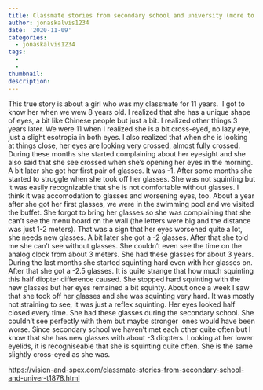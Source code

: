 ```yaml
---
title: Classmate stories from secondary school and university (more to come)
author: jonaskalvis1234
date: '2020-11-09'
categories:
  - jonaskalvis1234
tags:
  - 
  - 
thumbnail: 
description: 
---
```


This true story is about a girl who was my classmate for 11 years.
 I got to know her when we wew 8 years old. I realized that she has a unique shape of eyes, a bit like Chinese people but just a bit. I realized other things 3 years later.
We were 11 when I realized she is a bit cross-eyed, no lazy eye, just a slight esotropia in both eyes. I also realized that when she is looking at things close, her eyes are looking very crossed, almost fully crossed. During these months she started complaining about her eyesight and she also said that she see crossed when she’s opening her eyes in the morning. 
A bit later she got her first pair of glasses. It was -1. After some months she started to struggle when she took off her glasses. She was not squinting but it was easily recognizable that she is not comfortable without glasses. I think it was accomodation to glasses and worsening eyes, too. 
About a year after she got her first glasses, we were in the swimming pool and we visited the buffet. She forgot to bring her glasses so she was complaining that she can’t see the menu board on the wall (the letters were big and the distance was just 1-2 meters). That was a sign that her eyes worsened quite a lot, she needs new glasses.
A bit later she got a -2 glasses. After that she told me she can’t see without glasses. She couldn’t even see the time on the analog clock from about 3 meters. She had these glasses for about 3 years. During the last months she started squinting hard even with her glasses on. 
After that she got a -2.5 glasses. It is quite strange that how much squinting this half diopter difference caused. She stopped hard squinting with the new glasses but her eyes remained a bit squinty. About once a week I saw that she took off her glasses and she was squinting very hard. It was mostly not straining to see, it was just a reflex squinting. Her eyes looked half closed every time. 
She had these glasses during the secondary school. She couldn’t see perfectly with them but maybe stronger  ones would have been worse. Since secondary school we haven’t met each other quite often but I know that she has new glasses with about -3 diopters. Looking at her lower eyelids, it is recogniseable that she is squinting quite often. She is the same slightly cross-eyed as she was.

https://vision-and-spex.com/classmate-stories-from-secondary-school-and-univer-t1878.html
